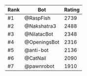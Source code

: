 Rank|Bot|Rating
---|---|---
#1|@RaspFish|2739
#2|@Nakshatra3|2488
#3|@NilatacBot|2348
#4|@OpeningsBot|2316
#5|@anti-bot|2136
#6|@CatNail|2090
#7|@pawnrobot|1910
